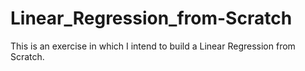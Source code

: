 # Linear_Regression_from-Scratch
This is an exercise in which I intend to build a Linear Regression from Scratch.
